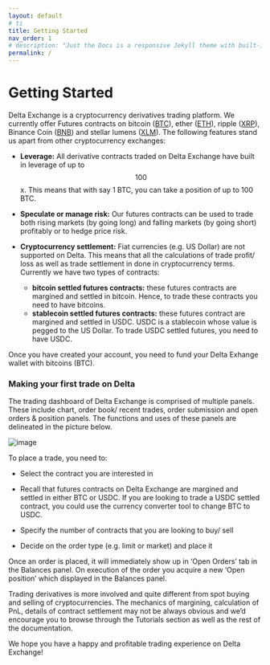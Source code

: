 ```yaml
---
layout: default
# ti
title: Getting Started
nav_order: 1
# description: "Just the Docs is a responsive Jekyll theme with built-in search that is easily customizable and hosted on GitHub Pages."
permalink: /
---
```


# Getting Started

 Delta Exchange is a cryptocurrency derivatives trading platform. We currently offer Futures contracts on bitcoin ([BTC](https://www.delta.exchange/app/trade/BTC)), ether ([ETH](https://www.delta.exchange/app/trade/ETH)), ripple ([XRP](https://www.delta.exchange/app/trade/XRP)), Binance Coin ([BNB](https://www.delta.exchange/app/trade/BNB)) and stellar lumens ([XLM](https://www.delta.exchange/app/trade/XLM)). The following features stand us apart from other cryptocurrency exchanges:

- **Leverage:** All derivative contracts traded on Delta Exchange have built in leverage of up to $$100$$x. This means that with say 1 BTC, you can take a position of up to 100 BTC.
    
- **Speculate or manage risk:** Our futures contracts can be used to trade both rising markets (by going long) and falling markets (by going short) profitably or to hedge price risk.
    
- **Cryptocurrency settlement:** Fiat currencies (e.g. US Dollar) are not supported on Delta. This means that all the calculations of trade profit/ loss as well as trade settlement in done in cryptocurrency terms. Currently we have two types of contracts: 
	- **bitcoin settled futures contracts:** these futures contracts are margined and settled in bitcoin. Hence, to trade these contracts you need to have bitcoins.
	- **stablecoin settled futures contracts:** these futures contract are margined and settled in USDC. USDC is a stablecoin whose value is pegged to the US Dollar. To trade USDC settled futures, you need to have USDC.
    
Once you have created your account, you need to fund your Delta Exhange wallet with bitcoins (BTC).

 
### **Making your first trade on Delta**

The trading dashboard of Delta Exchange is comprised of multiple panels. These include chart, order book/ recent trades, order submission and open orders & position panels. The functions and uses of these panels are delineated in the picture below.

![image]({{site.baseurl}}/assets/images/LandingPage.jpg "Delta Exchange Trading Terminal")

To place a trade, you need to:

-   Select the contract you are interested in

-   Recall that futures contracts on Delta Exchange are margined and settled in either BTC or USDC. If you are looking to trade a USDC settled contract, you could use the currency converter tool to change BTC to USDC.
    
-   Specify the number of contracts that you are looking to buy/ sell
    
-   Decide on the order type (e.g. limit or market) and place it

 Once an order is placed, it will immediately show up in ‘Open Orders’ tab in the Balances panel. On execution of the order you acquire a new ‘Open position’ which displayed in the Balances panel.

 Trading derivatives is more involved and quite different from spot buying and selling of cryptocurrencies. The mechanics of margining, calculation of PnL, details of contract settlement may not be always obvious and we’d encourage you to browse through the Tutorials section as well as the rest of the documentation.

  We hope you have a happy and profitable trading experience on Delta Exchange!